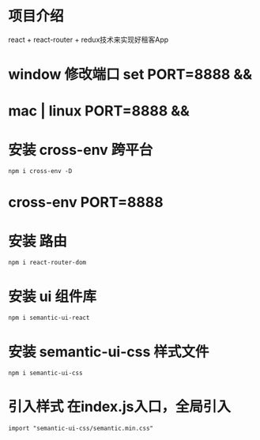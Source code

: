 # 项目介绍
 react + react-router + redux技术来实现好租客App

 # window 修改端口 set PORT=8888 && 
 # mac | linux PORT=8888 &&
 # 安装 cross-env 跨平台  
    npm i cross-env -D
 # cross-env PORT=8888

 # 安装 路由
    npm i react-router-dom

 # 安装 ui 组件库
    npm i semantic-ui-react

 # 安装 semantic-ui-css 样式文件
    npm i semantic-ui-css

 # 引入样式 在index.js入口，全局引入
    import "semantic-ui-css/semantic.min.css"